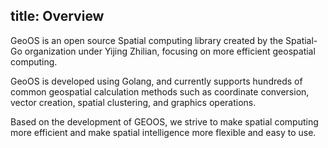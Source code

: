title: Overview
---

GeoOS is an open source Spatial computing library created by the Spatial-Go organization under Yijing Zhilian, focusing on more efficient geospatial computing.

GeoOS is developed using Golang, and currently supports hundreds of common geospatial calculation methods such as coordinate conversion, vector creation, spatial clustering, and graphics operations.

Based on the development of GEOOS, we strive to make spatial computing more efficient and make spatial intelligence more flexible and easy to use.